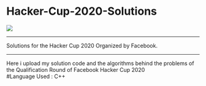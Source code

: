 # Hacker-Cup-2020-Solutions

<img src="https://scontent.fccu11-1.fna.fbcdn.net/v/t39.32972-6/106459247_411797866443721_469790359964320121_n.jpg?_nc_cat=110&_nc_sid=062d2c&_nc_ohc=BzQTuJ0FD3kAX96Y5Jm&_nc_ht=scontent.fccu11-1.fna&oh=055adbb3b1e5ccaa944c795b99e7bed4&oe=5F45FA8C">
<hr>
Solutions for the Hacker Cup 2020 Organized by Facebook.
<hr>
Here i upload my solution code and the algorithms behind the problems of the Qualification Round of Facebook Hacker Cup 2020
<br>
#Language Used : C++


